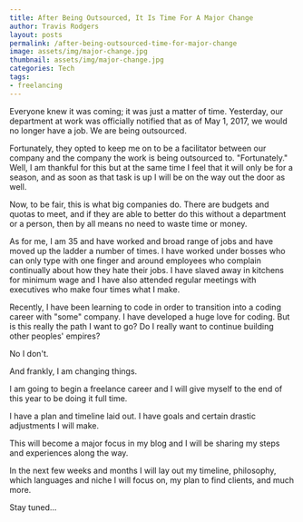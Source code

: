 ```yaml
---
title: After Being Outsourced, It Is Time For A Major Change
author: Travis Rodgers
layout: posts
permalink: /after-being-outsourced-time-for-major-change
image: assets/img/major-change.jpg
thumbnail: assets/img/major-change.jpg
categories: Tech
tags: 
- freelancing
---
```


Everyone knew it was coming; it was just a matter of time. Yesterday, our department at work was officially notified that as of May 1, 2017, we would no longer have a job. We are being outsourced. 

Fortunately, they opted to keep me on to be a facilitator between our company and the company the work is being outsourced to. "Fortunately." Well, I am thankful for this but at the same time I feel that it will only be for a season, and as soon as that task is up I will be on the way out the door as well. 

Now, to be fair, this is what big companies do. There are budgets and quotas to meet, and if they are able to better do this without a department or a person, then by all means no need to waste time or money. 

As for me, I am 35 and have worked and broad range of jobs and have moved up the ladder a number of times. I have worked under bosses who can only type with one finger and around employees who complain continually about how they hate their jobs. I have slaved away in kitchens for minimum wage and I have also attended regular meetings with executives who make four times what I make.

Recently, I have been learning to code in order to transition into a coding career with "some" company. I have developed a huge love for coding. But is this really the path I want to go? Do I really want to continue building other peoples' empires?

No I don't. 

And frankly, I am changing things.

I am going to begin a freelance career and I will give myself to the end of this year to be doing it full time. 

I have a plan and timeline laid out. I have goals and certain drastic adjustments I will make. 

This will become a major focus in my blog and I will be sharing my steps and experiences along the way. 

In the next few weeks and months I will lay out my timeline, philosophy, which languages and niche I will focus on, my plan to find clients, and much more.

Stay tuned...


